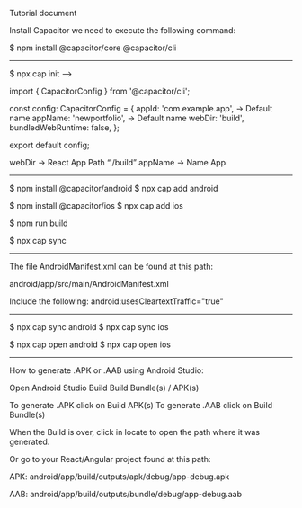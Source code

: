 Tutorial document

Install Capacitor we need to execute the following command:

$ npm install @capacitor/core @capacitor/cli

*****************************************************************************************
$ npx cap init –>

import { CapacitorConfig } from '@capacitor/cli';

const config: CapacitorConfig = {
 appId: 'com.example.app', → Default name
 appName: 'newportfolio', → Default name
 webDir: 'build',
 bundledWebRuntime: false,
};

export default config;

webDir -> React App Path “./build”
appName -> Name App

*******************
$ npm install @capacitor/android
$ npx cap add android

$ npm install @capacitor/ios
$ npx cap add ios

$ npm run build

$ npx cap sync

*****************************************************************************************

The file AndroidManifest.xml can be found at this path:

android/app/src/main/AndroidManifest.xml

Include the following:
android:usesCleartextTraffic="true"

   <application
       android:usesCleartextTraffic="true"
       android:allowBackup="true"
       android:icon="@mipmap/ic_launcher"
       android:label="@string/app_name"
       android:roundIcon="@mipmap/ic_launcher_round"
       android:supportsRtl="true"
       android:theme="@style/AppTheme">

*****************************************************************************************

$ npx cap sync android
$ npx cap sync ios

$ npx cap open android
$ npx cap open ios


*****************************************************************************************


How to generate .APK or .AAB using Android Studio:

Open Android Studio
Build
Build Bundle(s) / APK(s)

To generate .APK click on Build APK(s)
To generate .AAB click on Build Bundle(s)

When the Build is over, click in locate to open the path where it was generated.

Or go to your React/Angular project found at this path:

APK: android/app/build/outputs/apk/debug/app-debug.apk

AAB: android/app/build/outputs/bundle/debug/app-debug.aab
